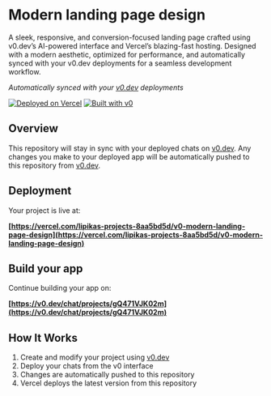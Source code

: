 # Modern landing page design
A sleek, responsive, and conversion-focused landing page crafted using v0.dev’s AI-powered interface and Vercel’s blazing-fast hosting. Designed with a modern aesthetic, optimized for performance, and automatically synced with your v0.dev deployments for a seamless development workflow.

*Automatically synced with your [v0.dev](https://v0.dev) deployments*

[![Deployed on Vercel](https://img.shields.io/badge/Deployed%20on-Vercel-black?style=for-the-badge&logo=vercel)](https://vercel.com/lipikas-projects-8aa5bd5d/v0-modern-landing-page-design)
[![Built with v0](https://img.shields.io/badge/Built%20with-v0.dev-black?style=for-the-badge)](https://v0.dev/chat/projects/gQ471VJK02m)

## Overview

This repository will stay in sync with your deployed chats on [v0.dev](https://v0.dev).
Any changes you make to your deployed app will be automatically pushed to this repository from [v0.dev](https://v0.dev).

## Deployment

Your project is live at:

**[https://vercel.com/lipikas-projects-8aa5bd5d/v0-modern-landing-page-design](https://vercel.com/lipikas-projects-8aa5bd5d/v0-modern-landing-page-design)**

## Build your app

Continue building your app on:

**[https://v0.dev/chat/projects/gQ471VJK02m](https://v0.dev/chat/projects/gQ471VJK02m)**

## How It Works

1. Create and modify your project using [v0.dev](https://v0.dev)
2. Deploy your chats from the v0 interface
3. Changes are automatically pushed to this repository
4. Vercel deploys the latest version from this repository
